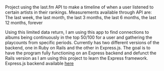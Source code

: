 Project using the last.fm API to make a timeline of when a user listened to certain artists in their rankings.
Measurements available through API are:
The last week, the last month, the last 3 months, the last 6 months, the last 12 months, forever

Using this limited data return, I am using this app to find connections to albums being continuously in the top 50/100 for a user and gathering the playcounts from specific periods. Currently has two different versions of the backend, one in Ruby on Rails and the other in Express.js. The goal is to have the program fully functioning on an Express backend and defunct the Rails version as I am using this project to learn the Express framework.
Express.js backend available [here]([url](https://github.com/nathanielpierson/lastfm-backend-node-version))

